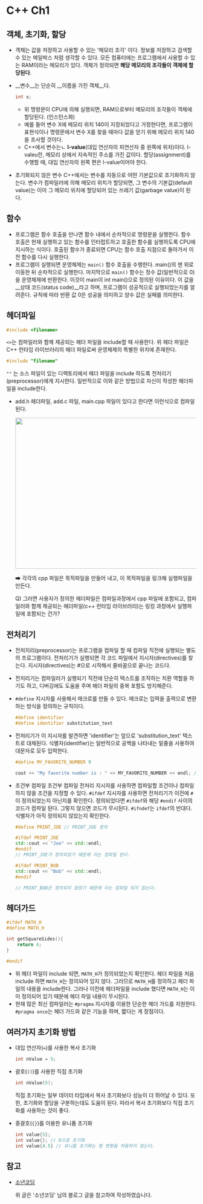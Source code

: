 # C++ Ch1

## 객체, 초기화, 할당

+ 객체는 값을 저장하고 사용할 수 있는 '메모리 조각' 이다. 정보를 저장하고 검색할 수 있는 메일박스 처럼 생각할 수 있다. 모든 컴퓨터에는 프로그램에서 사용할 수 있는 RAM이라는 메모리가 있다. 객체가 정의되면 __해당 메모리의 조각들이 객체에 할당된다__. 

+ __변수__는 단순히 __이름을 가진 객체__다. 

  ```c++
  int x;
  ```

  + 위 명령문이 CPU에 의해 실행되면, RAM으로부터 메모리의 조각들이 객체에 할당된다. (인스턴스화)
  + 예를 들어 변수 X에 메모리 위치 140이 지정되었다고 가정한다면, 프로그램이 표현식이나 명령문에서 변수 X를 찾을 때마다 값을 얻기 위해 메모리 위치 140을 조사할 것이다. 
  + C++에서 변수는ㄴ __l-value__(대입 연산자의 피연산자 중 왼쪽에 위치)이다. l-valeu란, 메모리 상에서 지속적인 주소를 가진 값이다. 할당(assignment)를 수행할 때, 대입 연산자의 왼쪽 편은 l-value이어야 한다. 

+ 초기화되지 않은 변수
  C++에서는 변수를 자동으로 어떤 기본값으로 초기화하지 않는다. 변수가 컴파일러에 의해 메모리 위치가 할당되면, 그 변수의 기본값(default value)는 이미 그 메모리 위치에 할당되어 있는 쓰레기 값(garbage value)이 된다.





## 함수

+ 프로그램은 함수 호출을 만나면 함수 내에서 순차적으로 명령문을 실행한다. 함수 호출은 현재 실행하고 있는 함수를 인터럽트하고 호출한 함수를 실행하도록 CPU에 지시하는 식이다. 호출된 함수가 종료되면 CPU는 함수 호출 지점으로 돌아가서 이전 함수를 다시 실행한다. 
+ 프로그램이 실행되면 운영체제는 ```main()``` 함수 호출을 수행한다. main()의 맨 위로 이동한 뒤 순차적으로 실행한다. 마지막으로 ```main()``` 함수는 정수 값(일반적으로 0)을 운영체제에 반환한다. 이것이 main이 int main()으로 정의된 이유이다. 이 값을 __상태 코드(status code)__라고 하며, 프로그램이 성공적으로 실행되었는지를 알려준다. 규칙에 따라 반환 값 0은 성공을 의미하고 양수 값은 실패를 의미한다.



## 헤더파일

``` c++
#include <filename>
```

```<>```는 컴파일러와 함께 제공되는 헤더 파일을 include할 때 사용한다. 위 헤더 파일은 C++ 런타임 라이브러리의 헤더 파일로써 운영체제의 특별한 위치에 존재한다.

```c++
#include "filename"
```

```""``` 는 소스 파일이 있는 디렉토리에서 헤더 파일을 include 하도록 전처리기(preprocessor)에게 지시한다. 일반적으로 이와 같은 방법으로 자신이 작성한 헤더파일을 include한다. 



+ add.h 헤더파일, add.c 파일, main.cpp 파일이 있다고 한다면 이런식으로 컴파일 된다. 

  <img src = "https://user-images.githubusercontent.com/31370590/124135974-49669380-dabf-11eb-9b14-30457ecc432d.PNG" width = "600" height = "400">

  ➡ 각각의 cpp 파일은 목적파일을 만들어 내고, 이 목적파일을 링크해 실행파일을 만든다. 

  Q) 그러면 사용자가 정의한 헤더파일은 컴파일과정에서 cpp 파일에 포함되고, 컴파일러와 함께 제공되는 헤더파일(c++ 런타임 라이브러리)는 링킹 과정에서 실행파일에 포함되는 건가?



## 전처리기

+ 전처지리(preprocessor)는 프로그램을 컴파일 할 때 컴파일 직전에 실행되는 별도의 프로그램이다. 전처리기가 실행되면 각 코드 파일에서 지시자(directives)를 찾는다. 지시자(directives)는 #으로 시작해서 줄바꿈으로 끝나는 코드다. 

+ 전치리기는 컴파일러가 실행되기 직전에 단순히 텍스트를 조작하는 치환 역할을 하기도 하고, 디버깅에도 도움을 주며 헤더 파일의 중복 포함도 방지해준다. 

+ ```#define``` 지시자를 사용해서 매크로를 만들 수 있다. 매크로는 입력을 출력으로 변환하는 방식을 정의하는 규칙이다. 

  ```c++
  #define identifier
  #define identifier substitution_text
  ```

+ 전처리기가 이 지시자를 발견하면 'identifier'는 앞으로 'substitution_text' 텍스트로 대체된다. 식별자(identifier)는 일반적으로 공백을 나타내는 밑줄을 사용하여 대문자로 모두 입력한다. 

  ```c++
  #define MY_FAVORITE_NUMBER 9
  
  cout << "My favorite number is : " << MY_FAVORITE_NUMBER << endl; // 9
  ```

  

+ 조건부 컴파일
  조건부 컴파일 전처리 지시자를 사용하면 컴파일할 조건이나 컴파일 하지 않을 조건을 지정할 수 있다. ```#ifdef``` 지시자를 사용하면 전처리기가 이전에 ```#```이 정의되었는지 아닌지를 확인한다. 정의되었다면 ```#ifdef```와 해당 ```#endif``` 사이의 코드가 컴파일 된다.  그렇지 않으면 코드가 무시된다.  ```#ifndef```는 ```ifdef```의 반대다. 식별자가 아직 정의되지 않았는지 확인한다. 

  ```c++
  #define PRINT_JOE // PRINT_JOE 정의
  
  #ifdef PRINT_JOE 
  std::cout << "Joe" << std::endl;
  #endif 
  // PRINT_JOE가 정의되었기 때문에 이는 컴파일 된다.
  
  #ifdef PRINT_BOB 
  std::cout << "Bob" << std::endl; 
  #endif
  
  // PRINT_BOB은 정의되지 않았기 때문에 이는 컴파일 되지 않는다. 
  ```



## 헤더가드

```c++
#ifdef MATH_H
#define MATH_H

int getSquareSides(){
    return 4;
}

#endif
```

+ 위 헤더 파일이 include 되면, ```MATH_H```가 정의되었는지 확인한다. 헤더 파일을 처음 include 하면 ```MATH_H```는 정의되어 있지 않다. 그러므로 ```MATH_H```를 정의하고 헤더 파일의 내용을 include한다. 그러나 이전에 헤더파일을 include 했다면 ```MATH_H```는 이미 정의되어 있기 때문에 헤더 파일 내용이 무시된다. 
+ 현재 많은 최신 컴파일러는 ```#pragma``` 지시자를 이용한 단순한 헤더 가드를 지원한다.  ```#pragma once```는 헤더 가드와 같은 기능을 하며, 짧다는 게 장점이다. 



## 여러가지 초기화 방법

+ 대입 연산자(```=```)를 사용한 복사 초기화

  ```c++
  int nValue = 5;
  ```

+ 괄호(```()```)를 사용한 직접 초기화

  ```c++
  int nValue(5);
  ```

  직접 초기화는 일부 데이터 타입에서 복사 초기화보다 성능이 더 뛰어날 수 있다.  또한, 초기화와 할당을 구분하는데도 도움이 된다. 따라서 복사 초기화보다 직접 초기화를 사용하는 것이 좋다. 

+ 중괄호(```{}```)를 이용한 유니폼 초기화

  ```c++
  int value{5};
  int value{}; // 0으로 초기화
  int value{4.5} // 유니폼 초기화는 형 변환을 허용하지 않는다.
  ```

  



## 참고

+ [소년코딩](https://boycoding.tistory.com/145?category=1006674)

  위 글은 '소년코딩' 님의 블로그 글을 참고하여 작성하였습니다. 